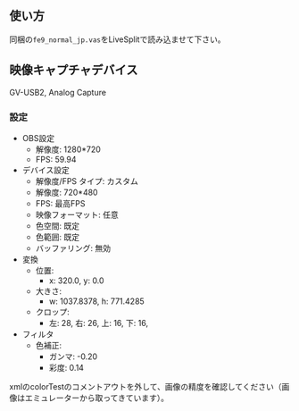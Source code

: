 ## 使い方

同梱の`fe9_normal_jp.vas`をLiveSplitで読み込ませて下さい。

## 映像キャプチャデバイス

GV-USB2, Analog Capture

### 設定

* OBS設定
    * 解像度: 1280*720
    * FPS: 59.94
* デバイス設定
    * 解像度/FPS タイプ: カスタム
    * 解像度: 720*480
    * FPS: 最高FPS
    * 映像フォーマット: 任意
    * 色空間: 既定
    * 色範囲: 既定
    * バッファリング: 無効
* 変換
    * 位置:
        * x: 320.0, y: 0.0
    * 大きさ:
        * w: 1037.8378, h: 771.4285
    * クロップ:
        * 左: 28, 右: 26, 上: 16, 下: 16,
* フィルタ
    * 色補正:
        * ガンマ: -0.20
        * 彩度: 0.14

xmlのcolorTestのコメントアウトを外して、画像の精度を確認してください（画像はエミュレーターから取ってきています）。
